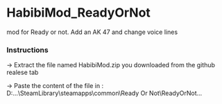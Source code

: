 # HabibiMod_ReadyOrNot
mod for Ready or not. Add an AK 47 and change voice lines

### Instructions

-> Extract the file named HabibiMod.zip you downloaded from the github realese tab

-> Paste the content of the file in : D:\...\SteamLibrary\steamapps\common\Ready Or Not\ReadyOrNot\...
